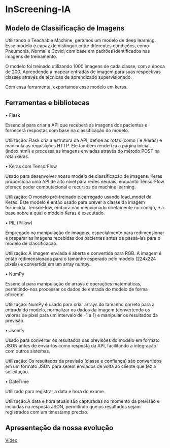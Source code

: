 # InScreening-IA

## Modelo de Classificação de Imagens

Utilizando o Teachable Machine, geramos um modelo de deep learning. Esse modelo é capaz de distinguir entre diferentes condições, como Pneumonia, Normal e Covid, com base em padrões identificados nas imagens de treinamento.

O modelo foi treinado utilizando 1000 imagens de cada classe, com a época de 200. Aprendendo a mapear entradas de imagem para suas respectivas classes através de técnicas de aprendizado supervisionado.

Com essa ferramenta, exportamos esse modelo em keras. 


## Ferramentas e bibliotecas

•	Flask

Essencial para criar a API que receberá as imagens dos pacientes e fornecerá respostas com base na classificação do modelo.

Utilização: Flask cria a estrutura da API, define as rotas (como / e /keras) e manipula as requisições HTTP. Ele também renderiza a página inicial (index.html) e processa as imagens enviadas através do método POST na rota /keras.

•	Keras com TensorFlow

Usado para desenvolver nosso modelo de classificação de imagens. Keras proporciona uma API de alto nível para redes neurais, enquanto TensorFlow oferece poder computacional e recursos de machine learning.

Utilização: O modelo pré-treinado é carregado usando load_model da Keras. Este modelo é então usado para prever a classe da imagem fornecida. TensorFlow, embora não mencionado diretamente no código, é a base sobre a qual o modelo Keras é executado.

•	PIL (Pillow)

Empregado na manipulação de imagens, especialmente para redimensionar e preparar as imagens recebidas dos pacientes antes de passá-las para o modelo de classificação.

Utilização: A imagem enviada é aberta e convertida para RGB. A imagem é então redimensionada para o tamanho esperado pelo modelo (224x224 pixels) e convertida em um array numpy.

•	NumPy

Essencial para manipulação de arrays e operações matemáticas, permitindo-nos processar os dados de entrada do modelo de forma eficiente.

Utilização: NumPy é usado para criar arrays do tamanho correto para a entrada do modelo, normalizar os dados da imagem (convertendo os valores de pixel para um intervalo de -1 a 1) e manipular os resultados da previsão.


•	Jsonify

Usado para converter os resultados das previsões do modelo em formato JSON antes de enviá-los como resposta da API, facilitando a integração com outros sistemas.

Utilização: Os resultados da previsão (classe e confiança) são convertidos em um formato JSON para serem enviados de volta ao cliente que fez a solicitação.

•	DateTime

Utilizado para registrar a data e hora do exame.

Utilização:A data e hora atuais são capturadas no momento da previsão e incluídas na resposta JSON, permitindo que os resultados sejam registrados com um timestamp preciso.

## Apresentação da nossa evolução 
[Vídeo](https://youtu.be/xs1lXijai8k?si=O46E-yjOVxFu_paz)

